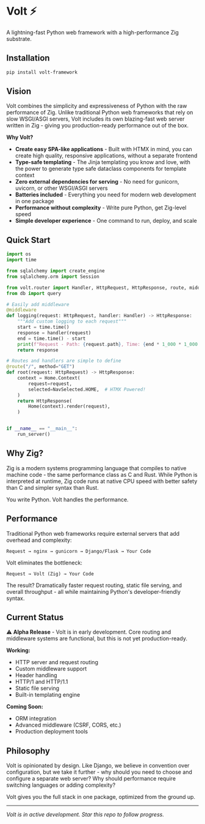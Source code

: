 # Volt ⚡

A lightning-fast Python web framework with a high-performance Zig substrate.

## Installation
```bash
pip install volt-framework
```

## Vision

Volt combines the simplicity and expressiveness of Python with the raw performance of Zig. Unlike traditional Python web frameworks that rely on slow WSGI/ASGI servers, Volt includes its own blazing-fast web server written in Zig - giving you production-ready performance out of the box.

**Why Volt?**
- **Create easy SPA-like applications** - Built with HTMX in mind, you can create high quality, responsive applications, without a separate frontend
- **Type-safe templating** - The Jinja templating you know and love, with the power to generate type safe dataclass components for template context
- **Zero external dependencies for serving** - No need for gunicorn, uvicorn, or other WSGI/ASGI servers
- **Batteries included** - Everything you need for modern web development in one package
- **Performance without complexity** - Write pure Python, get Zig-level speed
- **Simple developer experience** - One command to run, deploy, and scale

## Quick Start

```python
import os
import time

from sqlalchemy import create_engine
from sqlalchemy.orm import Session

from volt.router import Handler, HttpRequest, HttpResponse, route, middleware, run_server
from db import query

# Easily add middleware
@middleware
def logging(request: HttpRequest, handler: Handler) -> HttpResponse:
    """Add custom logging to each request"""
    start = time.time()
    response = handler(request)
    end = time.time() - start
    print(f"Request - Path: {request.path}, Time: {end * 1_000 * 1_000 }μs")
    return response

# Routes and handlers are simple to define
@route("/", method="GET")
def root(request: HttpRequest) -> HttpResponse:
    context = Home.Context(
        request=request,
        selected=NavSelected.HOME,  # HTMX Powered!
    )
    return HttpResponse(
        Home(context).render(request),
    )


if __name__ == "__main__":
    run_server()
```

## Why Zig?

Zig is a modern systems programming language that compiles to native machine code - the same performance class as C and Rust. While Python is interpreted at runtime, Zig code runs at native CPU speed with better safety than C and simpler syntax than Rust.

You write Python. Volt handles the performance.

## Performance

Traditional Python web frameworks require external servers that add overhead and complexity:
```
Request → nginx → gunicorn → Django/Flask → Your Code
```

Volt eliminates the bottleneck:
```
Request → Volt (Zig) → Your Code
```

The result? Dramatically faster request routing, static file serving, and overall throughput - all while maintaining Python's developer-friendly syntax.

## Current Status

⚠️ **Alpha Release** - Volt is in early development. Core routing and middleware systems are functional, but this is not yet production-ready.

**Working:**
- HTTP server and request routing
- Custom middleware support
- Header handling
- HTTP/1 and HTTP/1.1
- Static file serving
- Built-in templating engine

**Coming Soon:**
- ORM integration
- Advanced middleware (CSRF, CORS, etc.)
- Production deployment tools

## Philosophy

Volt is opinionated by design. Like Django, we believe in convention over configuration, but we take it further - why should you need to choose and configure a separate web server? Why should performance require switching languages or adding complexity?

Volt gives you the full stack in one package, optimized from the ground up.

---

*Volt is in active development. Star this repo to follow progress.*
